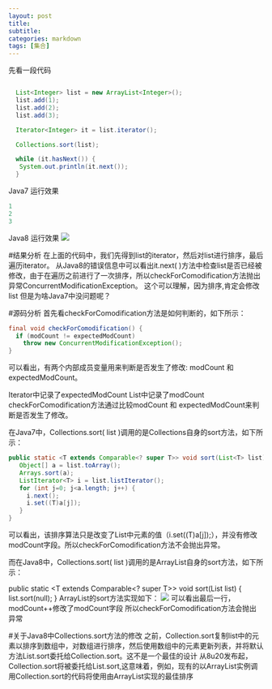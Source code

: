 ```yaml
---
layout: post
title: 
subtitle: 
categories: markdown
tags: [集合]
---
```




先看一段代码

```java

  List<Integer> list = new ArrayList<Integer>();
  list.add(1);
  list.add(2);
  list.add(3);

  Iterator<Integer> it = list.iterator();

  Collections.sort(list);

  while (it.hasNext()) {
   System.out.println(it.next());
  }
```
Java7 运行效果
```java
1
2
3
```
Java8 运行效果 
![](http://upload-images.jianshu.io/upload_images/4685968-dd0b824ef1f2c8e4.png?imageMogr2/auto-orient/strip%7CimageView2/2/w/1240)


#结果分析
在上面的代码中，我们先得到list的iterator，然后对list进行排序，最后遍历iterator。
从Java8的错误信息中可以看出it.next( )方法中检查list是否已经被修改，由于在遍历之前进行了一次排序，所以checkForComodification方法抛出异常ConcurrentModificationException。
这个可以理解，因为排序,肯定会修改list
但是为啥Java7中没问题呢？

#源码分析
首先看checkForComodification方法是如何判断的，如下所示：
```java
final void checkForComodification() {
  if (modCount != expectedModCount)
    throw new ConcurrentModificationException();
}
```
可以看出，有两个内部成员变量用来判断是否发生了修改: modCount 和 expectedModCount。

Iterator中记录了expectedModCount
List中记录了modCount
checkForComodification方法通过比较modCount 和 expectedModCount来判断是否发生了修改。

在Java7中，Collections.sort( list )调用的是Collections自身的sort方法，如下所示：
```java
public static <T extends Comparable<? super T>> void sort(List<T> list) {
   Object[] a = list.toArray();
   Arrays.sort(a);
   ListIterator<T> i = list.listIterator();
   for (int j=0; j<a.length; j++) {
     i.next();
     i.set((T)a[j]);
   }
}
```
可以看出，该排序算法只是改变了List中元素的值（i.set((T)a[j]);），并没有修改modCount字段。所以checkForComodification方法不会抛出异常。

而在Java8中，Collections.sort( list )调用的是ArrayList自身的sort方法，如下所示：

public static <T extends Comparable<? super T>> void sort(List<T> list) {
  list.sort(null);
}
ArrayList的sort方法实现如下：
![](http://upload-images.jianshu.io/upload_images/4685968-cba099d83fb00e29.png?imageMogr2/auto-orient/strip%7CimageView2/2/w/1240)
可以看出最后一行，modCount++修改了modCount字段
所以checkForComodification方法会抛出异常

#关于Java8中Collections.sort方法的修改
之前，Collection.sort复制list中的元素以排序到数组中，对数组进行排序，然后使用数组中的元素更新列表，并将默认方法List.sort委托给Collection.sort。这不是一个最佳的设计
从8u20发布起，Collection.sort将被委托给List.sort,这意味着，例如，现有的以ArrayList实例调用Collection.sort的代码将使用由ArrayList实现的最佳排序

